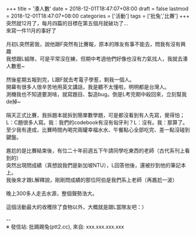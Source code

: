 +++
title = '湊人數'
date = 2018-12-01T18:47:07+08:00
draft = false
lastmod = 2018-12-01T18:47:07+08:00
categories = ['活動']
tags = ['批兔','比賽']
+++
突然就12月了，每月四篇的目標在第五個月就破功了...<br>
來寫一件11月的事好了<br>
<br>
月初L突然密我，說他跟F突然有比賽報，原本的隊友有事不能去，問我有沒有興趣<br>
我想跟L組隊，可是平常沒在練，但期中考週他們好像也沒有力氣找人，我就去湊人數惹~<br>
<br>
然後星期五報到完，L跟F就去考電子學惹，剩我一個人。<br>
開幕有很多人很辛苦地用英文講話，我是聽不太懂啦，明明都是台灣人。<br>
測機我也不知道要測啥，就寫題目、製造bug。倒是L考完期中殺回來，立刻幫我de掉~<br>
<br>
隔天正式比賽，我拆題本就拆到簡單數學題，可是都沒看到有人先寫，覺得怕；<br>
L：C題很多人寫。我：我們的codebook有沒有匈牙利？L：沒有。我：那算了。<br>
至少我有達成，比賽時間內喝完兩罐幸福水水、午餐點心全部吃完、差一點沒碰到鍵盤。<br>
<br>
尷尬的是比賽結束後，有位二十年前週五下午請同學吃東西的老師（古代系刊上看到的）<br>
突然出現問成績（真想說我們是新加坡NTU），L回答他後，還被抄到他的筆記本上。<br>
我後來才跟L解釋說，剛剛問成績的那位阿伯是我們系上老師（再尷尬一波）<br>
<br>
晚上300多人走去水源，整個聲勢浩大。<br>
<br>
這個活動最大的收穫除了食物以外，大概就是跟L當隊友吧：）<br>
<br>
--<br>
※ 發信站: 批踢踢兔(ptt2.cc), 來自: xxx.xxx.xxx.xxx<br>
